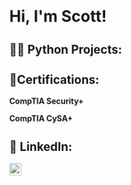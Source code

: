 <h1>Hi, I'm Scott! </h1>

<h2>👨‍💻 Python Projects:</h2>

 

<h2> 📜Certifications:</h2>

**CompTIA Security+**


**CompTIA CySA+**





<h2> 🤳 LinkedIn:</h2>

[<img align="left" alt="scottowens | LinkedIn" width="22px" src="https://cdn.jsdelivr.net/npm/simple-icons@v3/icons/linkedin.svg" />][linkedin]



[linkedin]: https://www.linkedin.com/in/scotttowens/

